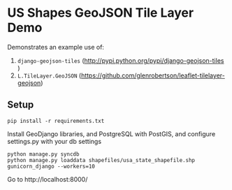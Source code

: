 # US Shapes GeoJSON Tile Layer Demo

Demonstrates an example use of:
1. `django-geojson-tiles` (http://pypi.python.org/pypi/django-geojson-tiles )
1. `L.TileLayer.GeoJSON` (https://github.com/glenrobertson/leaflet-tilelayer-geojson)


## Setup

    pip install -r requirements.txt

Install GeoDjango libraries, and PostgreSQL with PostGIS, and configure settings.py with your db settings

    python manage.py syncdb
    python manage.py loaddata shapefiles/usa_state_shapefile.shp
    gunicorn_django --workers=10

Go to http://localhost:8000/
